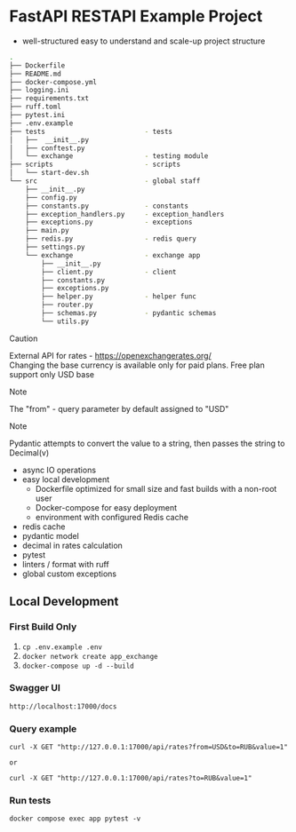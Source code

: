 # FastAPI RESTAPI Example Project

- well-structured easy to understand and scale-up project structure

```bash
.
├── Dockerfile
├── README.md
├── docker-compose.yml
├── logging.ini
├── requirements.txt
├── ruff.toml
├── pytest.ini
├── .env.example
├── tests                         - tests
│   ├──  __init__.py
│   ├── conftest.py
│   └── exchange                  - testing module
├── scripts                       - scripts
│   └── start-dev.sh
└── src                           - global staff
    ├── __init__.py
    ├── config.py                      
    ├── constants.py              - constants
    ├── exception_handlers.py     - exception_handlers
    ├── exceptions.py             - exceptions
    ├── main.py                   
    ├── redis.py                  - redis query
    ├── settings.py               
    └── exchange                  - exchange app
        ├── __init__.py
        ├── client.py             - client
        ├── constants.py          
        ├── exceptions.py         
        ├── helper.py             - helper func
        ├── router.py             
        ├── schemas.py            - pydantic schemas            
        └── utils.py            

```

> [!CAUTION]
> External API for rates - https://openexchangerates.org/ \
> Changing the base currency is available only for paid plans.
> Free plan support only USD base

> [!NOTE]
> The "from" - query parameter by default assigned to "USD"

> [!NOTE]
> Pydantic attempts to convert the value to a string, then passes the string to Decimal(v)

- async IO operations
- easy local development
    - Dockerfile optimized for small size and fast builds with a non-root user
    - Docker-compose for easy deployment
    - environment with configured Redis cache
- redis cache
- pydantic model
- decimal in rates calculation
- pytest
- linters / format with ruff
- global custom exceptions

## Local Development

### First Build Only

1. `cp .env.example .env`
2. `docker network create app_exchange`
3. `docker-compose up -d --build`

### Swagger UI

```shell
http://localhost:17000/docs
```

### Query example

```shell
curl -X GET "http://127.0.0.1:17000/api/rates?from=USD&to=RUB&value=1"

or

curl -X GET "http://127.0.0.1:17000/api/rates?to=RUB&value=1"

```

### Run tests

```shell
docker compose exec app pytest -v
```